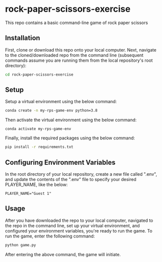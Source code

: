 # rock-paper-scissors-exercise

This repo contains a basic command-line game of rock paper scissors 



## Installation
First, clone or download this repo onto your local computer.
Next, navigate to the cloned/downloaded repo from the command line (subsequent commands assume you are running them from the local repository's root directory):

```sh
cd rock-paper-scissors-exercise

```

## Setup


Setup a virtual environment using the below command:
```sh
conda create -n my-rps-game-env python=3.8

```

Then activate the virtual environment using the below command:

``` 
conda activate my-rps-game-env
```

Finally, install the required packages using the below command:

```sh
pip install -r requirements.txt
```

## Configuring Environment Variables
In the root directory of your local repository, create a new file called ".env", and update the contents of the ".env" file to specify your desired PLAYER_NAME, like the below:

```
PLAYER_NAME="Guest 1"
```

## Usage
After you have downloaded the repo to your local computer, navigated to the repo in the command line, set up your virtual environment, and configured your environment variables, you're ready to run the game. To run the game, enter the following command:

```sh
python game.py
```

After entering the above command, the game will initiate. 

